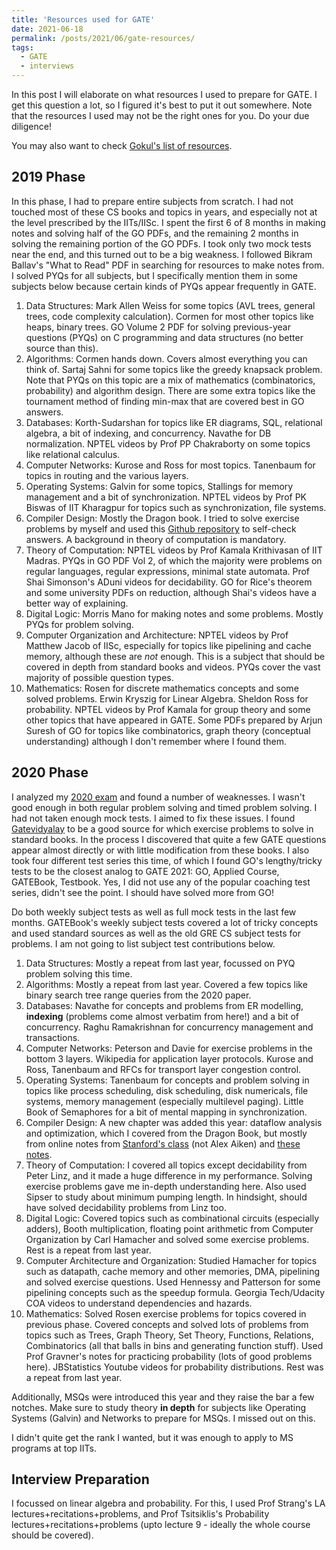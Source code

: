 ```yaml
---
title: 'Resources used for GATE'
date: 2021-06-18
permalink: /posts/2021/06/gate-resources/
tags:
  - GATE
  - interviews
---
```


In this post I will elaborate on what resources I used to prepare for GATE. I get this question a lot, so I figured it's best to put it out somewhere.
Note that the resources I used may not be the right ones for you. Do your due diligence!

You may also want to check [Gokul's list of resources](https://goxul.github.io).

2019 Phase
----------

In this phase, I had to prepare entire subjects from scratch. I had not touched most of these CS books and topics in years, and especially not at the level prescribed by the IITs/IISc. I spent the first 6 of 8 months in making notes and solving half of the GO PDFs, and the remaining 2 months in solving the remaining portion of the GO PDFs. I took only two mock tests near the end, and this turned out to be a big weakness. I followed Bikram Ballav's "What to Read" PDF in searching for resources to make notes from.
I solved PYQs for all subjects, but I specifically mention them in some subjects below because certain kinds of PYQs appear frequently in GATE.

1. Data Structures: Mark Allen Weiss for some topics (AVL trees, general trees, code complexity calculation). Cormen for most other topics like heaps, binary trees. GO Volume 2 PDF for solving previous-year questions (PYQs) on C programming and data structures (no better source than this).
2. Algorithms: Cormen hands down. Covers almost everything you can think of. Sartaj Sahni for some topics like the greedy knapsack problem. Note that PYQs on this topic are a mix of mathematics (combinatorics, probability) and algorithm design. There are some extra topics like the tournament method of finding min-max that are covered best in GO answers.
3. Databases: Korth-Sudarshan for topics like ER diagrams, SQL, relational algebra, a bit of indexing, and concurrency. Navathe for DB normalization. NPTEL videos by Prof PP Chakraborty on some topics like relational calculus.
4. Computer Networks: Kurose and Ross for most topics. Tanenbaum for topics in routing and the various layers.
5. Operating Systems: Galvin for some topics, Stallings for memory management and a bit of synchronization. NPTEL videos by Prof PK Biswas of IIT Kharagpur for topics such as synchronization, file systems.
6. Compiler Design: Mostly the Dragon book. I tried to solve exercise problems by myself and used this [Github repository](https://github.com/fool2fish/dragon-book-exercise-answers) to self-check answers. A background in theory of computation is mandatory.
7. Theory of Computation: NPTEL videos by Prof Kamala Krithivasan of IIT Madras. PYQs in GO PDF Vol 2, of which the majority were problems on regular languages, regular expressions, minimal state automata. Prof Shai Simonson's ADuni videos for decidability. GO for Rice's theorem and some university PDFs on reduction, although Shai's videos have a better way of explaining.
8. Digital Logic: Morris Mano for making notes and some problems. Mostly PYQs for problem solving.
9. Computer Organization and Architecture: NPTEL videos by Prof Matthew Jacob of IISc, especially for topics like pipelining and cache memory, although these are _not_ enough. This is a subject that should be covered in depth from standard books and videos. PYQs cover the vast majority of possible question types.
10. Mathematics: Rosen for discrete mathematics concepts and some solved problems. Erwin Kryszig for Linear Algebra. Sheldon Ross for probability. NPTEL videos by Prof Kamala for group theory and some other topics that have appeared in GATE. Some PDFs prepared by Arjun Suresh of GO for topics like combinatorics, graph theory (conceptual understanding) although I don't remember where I found them.

2020 Phase
----------

I analyzed my [2020 exam](https://docs.google.com/spreadsheets/d/1ASbHQNiI_FOvc7nxjxB1khq3HzaSsSQ4p-blUD3yOPM/edit?usp=sharing) and found a number of weaknesses. I wasn't good enough in both regular problem solving and timed problem solving. I had not taken enough mock tests. I aimed to fix these issues. I found [Gatevidyalay](https://www.gatevidyalay.com/) to be a good source for which exercise problems to solve in standard books. In the process I discovered that quite a few GATE questions appear almost directly or with little modification from these books. I also took four different test series this time, of which I found GO's lengthy/tricky tests to be the closest analog to GATE 2021: GO, Applied Course, GATEBook, Testbook. Yes, I did not use any of the popular coaching test series, didn't see the point. I should have solved more from GO!

Do both weekly subject tests as well as full mock tests in the last few months. GATEBook's weekly subject tests covered a lot of tricky concepts and used standard sources as well as the old GRE CS subject tests for problems. I am not going to list subject test contributions below.

1. Data Structures: Mostly a repeat from last year, focussed on PYQ problem solving this time.
2. Algorithms: Mostly a repeat from last year. Covered a few topics like binary search tree range queries from the 2020 paper.
3. Databases: Navathe for concepts and problems from ER modelling, **indexing** (problems come almost verbatim from here!) and a bit of concurrency. Raghu Ramakrishnan for concurrency management and transactions.
4. Computer Networks: Peterson and Davie for exercise problems in the bottom 3 layers. Wikipedia for application layer protocols. Kurose and Ross, Tanenbaum and RFCs for transport layer congestion control.
5. Operating Systems: Tanenbaum for concepts and problem solving in topics like process scheduling, disk scheduling, disk numericals, file systems, memory management (especially multilevel paging). Little Book of Semaphores for a bit of mental mapping in synchronization.
6. Compiler Design: A new chapter was added this year: dataflow analysis and optimization, which I covered from the Dragon Book, but mostly from online notes from [Stanford's class](https://web.stanford.edu/class/archive/cs/cs143/cs143.1128/) (not Alex Aiken) and [these notes](http://user.it.uu.se/~kostis/Teaching/KT1-11/Slides/handout14.pdf).
7. Theory of Computation: I covered all topics except decidability from Peter Linz, and it made a huge difference in my performance. Solving exercise problems gave me in-depth understanding here. Also used Sipser to study about minimum pumping length. In hindsight, should have solved decidability problems from Linz too.
8. Digital Logic: Covered topics such as combinational circuits (especially adders), Booth multiplication, floating point arithmetic from Computer Organization by Carl Hamacher and solved some exercise problems. Rest is a repeat from last year.
9. Computer Architecture and Organization: Studied Hamacher for topics such as datapath, cache memory and other memories, DMA, pipelining and solved exercise questions. Used Hennessy and Patterson for some pipelining concepts such as the speedup formula. Georgia Tech/Udacity COA videos to understand dependencies and hazards.
10. Mathematics: Solved Rosen exercise problems for topics covered in previous phase. Covered concepts and solved lots of problems from topics such as Trees, Graph Theory, Set Theory, Functions, Relations, Combinatorics (all that balls in bins and generating function stuff). Used Prof Gravner's notes for practicing probability (lots of good problems here). JBStatistics Youtube videos for probability distributions. Rest was a repeat from last year.

Additionally, MSQs were introduced this year and they raise the bar a few notches. Make sure to study theory **in depth** for subjects like Operating Systems (Galvin) and Networks to prepare for MSQs. I missed out on this.

I didn't quite get the rank I wanted, but it was enough to apply to MS programs at top IITs.

Interview Preparation
---------------------

I focussed on linear algebra and probability. For this, I used Prof Strang's LA lectures+recitations+problems, and Prof Tsitsiklis's Probability lectures+recitations+problems (upto lecture 9 - ideally the whole course should be covered).
